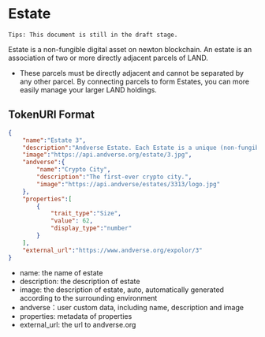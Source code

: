 # Estate

`Tips: This document is still in the draft stage.`

Estate is a non-fungible digital asset on newton blockchain. An estate is an association of two or more directly adjacent parcels of LAND.

- These parcels must be directly adjacent and cannot be separated by any other parcel. By connecting parcels to form Estates, you can more easily manage your larger LAND holdings.

## TokenURI Format

```json
{
    "name":"Estate 3",
    "description":"Andverse Estate. Each Estate is a unique (non-fungible) token lying on the public NewChain blockchain (NRC-7).",
    "image":"https://api.andverse.org/estate/3.jpg",
    "andverse":{
        "name":"Crypto City",
        "description":"The first-ever crypto city.",
        "image":"https://api.andverse/estates/3313/logo.jpg"
    },
    "properties":[
        {
            "trait_type":"Size",
            "value": 62,
            "display_type":"number"
        }
    ],
    "external_url":"https://www.andverse.org/expolor/3"
}
```

- name: the name of estate
- description: the description of estate
- image:  the description of estate, auto, automatically generated according to the surrounding environment
- andverse：user custom data, including name, description and image
- properties: metadata of properties
- external_url: the url to andverse.org
